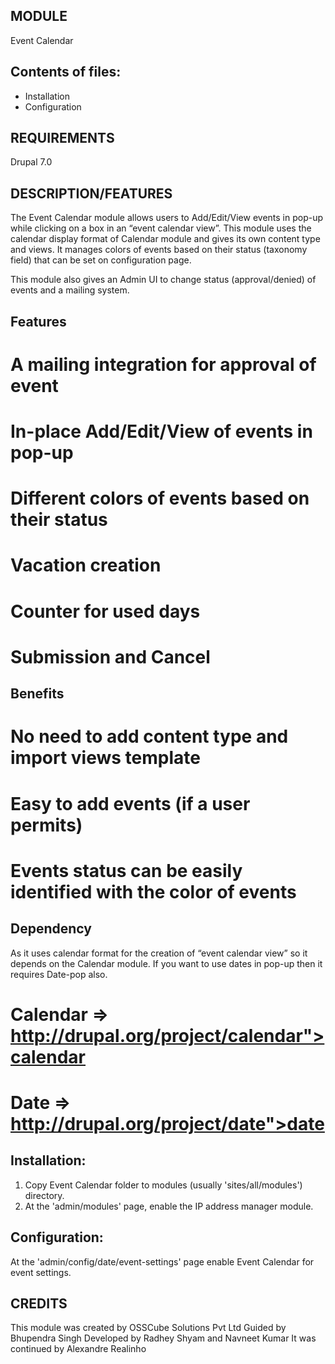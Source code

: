 MODULE
------
Event Calendar

Contents of files:
------------------

  * Installation
  * Configuration


REQUIREMENTS
------------
Drupal 7.0


DESCRIPTION/FEATURES
--------------------

  The Event Calendar module allows users to Add/Edit/View events in pop-up while
  clicking on a box in an “event calendar view”. This module uses the calendar
  display format of Calendar module and gives its own content type and views.
  It manages colors of events based on their status (taxonomy field) that can
  be set on configuration page.
 
  This module also gives an Admin UI to change status (approval/denied) of
  events and a mailing system.

 
Features
----------

 # A mailing integration for approval of event
 # In-place Add/Edit/View of events in pop-up
 # Different colors of events based on their status
 # Vacation creation
 # Counter for used days
 # Submission and Cancel 
 
 
Benefits
----------

 # No need to add content type and import views template
 # Easy to add events (if a user permits)
 # Events status can be easily identified with the color of events


Dependency
----------
  As it uses calendar format for the creation of “event calendar view” so it
  depends on the Calendar module. If you want to use dates in pop-up then it
  requires Date-pop also.
  
  # Calendar => http://drupal.org/project/calendar">calendar
  # Date => http://drupal.org/project/date">date


Installation:
-------------
1. Copy Event Calendar folder to modules (usually 'sites/all/modules')
   directory.
2. At the 'admin/modules' page, enable the IP address manager module.


Configuration:
--------------
At the 'admin/config/date/event-settings' page enable Event Calendar
for event settings.


CREDITS
--------

This module was created by OSSCube Solutions Pvt Ltd <www dot osscube dot com>
Guided by Bhupendra Singh <bhupendra at osscube dot com>
Developed by Radhey Shyam <radhey at osscube dot com>
and Navneet Kumar <navneet at osscube dot com >
It was continued by Alexandre Realinho



